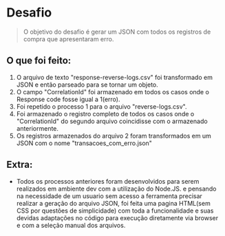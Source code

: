 # Desafio
> O objetivo do desafio é gerar um JSON com todos os registros de compra que apresentaram erro.

## O que foi feito:
1. O arquivo de texto "response-reverse-logs.csv" foi transformado em JSON e então parseado para se tornar um objeto.
2. O campo "CorrelationId" foi armazenado em todos os casos onde o Response code fosse igual a 1(erro).
3. Foi repetido o processo 1 para o arquivo "reverse-logs.csv".
4. Foi armazenado o registro completo de todos os casos onde o "CorrelationId" do segundo arquivo coincidisse com o armazenado anteriormente.
5. Os registros armazenados do arquivo 2 foram transformados em um JSON com o nome "transacoes_com_erro.json"

## Extra:
* Todos os processos anteriores foram desenvolvidos para serem realizados em ambiente dev com a utilização do Node.JS. e pensando na necessidade de um usuario sem acesso a ferramenta precisar realizar a geração do arquivo JSON, foi feita uma pagina HTML(sem CSS por questões de simplicidade) com toda a funcionalidade e suas devidas adaptações no código para execução diretamente via browser e com a seleção manual dos arquivos.
